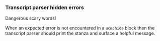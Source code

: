 
### Transcript parser hidden errors

Dangerous scary words!

When an expected error is not encountered in a `ucm:hide` block
then the transcript parser should print the stanza
and surface a helpful message.

